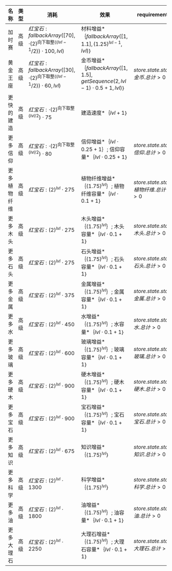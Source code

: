 | 名称  | 类型  | 消耗  | 效果  | requirement | 上限  |
| --- | --- | --- | --- | ----------- | --- |
| 加时赛 | 高级 | ${ 红宝石: fallbackArray([70],   \cdot  {(2)}^{\text{向下取整}((lvl - 1} / 2))  \cdot  100, lvl) }$ | 材料增益*｛$fallbackArray([1, 1.1], {(1.25)}^{lvl - 1}, lvl)$｝ |  |  |
| 黄金王座 | 高级 | ${ 红宝石: fallbackArray([30],   \cdot  {(2)}^{\text{向下取整}((lvl - 1} / 2))  \cdot  60, lvl) }$ | 金币增益*｛$fallbackArray([1, 1.5], getSequence(2, lvl - 1)  \cdot  0.5 + 1, lvl)$｝ | $store.state.stat.金币.总计 > 0$ |  |
| 更快的建造 | 高级 | ${ 红宝石:   \cdot  {(2)}^{\text{向下取整}(lvl / 2})  \cdot  75 }$ | 建造速度*｛$lvl + 1$｝ |  |  |
| 更多信仰 | 高级 | ${ 红宝石:   \cdot  {(2)}^{\text{向下取整}(lvl / 2})  \cdot  80 }$ | 信仰增益*｛$lvl  \cdot  0.25 + 1$｝; 信仰容量*｛$lvl  \cdot  0.25 + 1$｝ | $store.state.stat.信仰.总计 > 0$ |  |
| 更多植物纤维 | 高级 | ${ 红宝石: {(2)}^{lvl}  \cdot  275 }$ | 植物纤维增益*｛${(1.75)}^{lvl}$｝; 植物纤维容量*｛$lvl  \cdot  0.1 + 1$｝ | $store.state.stat.植物纤维.总计 > 0$ | 1 |
| 更多木头 | 高级 | ${ 红宝石: {(2)}^{lvl}  \cdot  275 }$ | 木头增益*｛${(1.75)}^{lvl}$｝; 木头容量*｛$lvl  \cdot  0.1 + 1$｝ | $store.state.stat.木头.总计 > 0$ | 1 |
| 更多石头 | 高级 | ${ 红宝石: {(2)}^{lvl}  \cdot  275 }$ | 石头增益*｛${(1.75)}^{lvl}$｝; 石头容量*｛$lvl  \cdot  0.1 + 1$｝ | $store.state.stat.石头.总计 > 0$ | 1 |
| 更多金属 | 高级 | ${ 红宝石: {(2)}^{lvl}  \cdot  375 }$ | 金属增益*｛${(1.75)}^{lvl}$｝; 金属容量*｛$lvl  \cdot  0.1 + 1$｝ | $store.state.stat.金属.总计 > 0$ | 1 |
| 更多水 | 高级 | ${ 红宝石: {(2)}^{lvl}  \cdot  450 }$ | 水增益*｛${(1.75)}^{lvl}$｝; 水容量*｛$lvl  \cdot  0.1 + 1$｝ | $store.state.stat.水.总计 > 0$ | 1 |
| 更多玻璃 | 高级 | ${ 红宝石: {(2)}^{lvl}  \cdot  600 }$ | 玻璃增益*｛${(1.75)}^{lvl}$｝; 玻璃容量*｛$lvl  \cdot  0.1 + 1$｝ | $store.state.stat.玻璃.总计 > 0$ | 1 |
| 更多硬木 | 高级 | ${ 红宝石: {(2)}^{lvl}  \cdot  900 }$ | 硬木增益*｛${(1.75)}^{lvl}$｝; 硬木容量*｛$lvl  \cdot  0.1 + 1$｝ | $store.state.stat.硬木.总计 > 0$ | 1 |
| 更多宝石 | 高级 | ${ 红宝石: {(2)}^{lvl}  \cdot  900 }$ | 宝石增益*｛${(1.75)}^{lvl}$｝; 宝石容量*｛$lvl  \cdot  0.1 + 1$｝ | $store.state.stat.宝石.总计 > 0$ | 1 |
| 更多知识 | 高级 | ${ 红宝石: {(2)}^{lvl}  \cdot  675 }$ | 知识增益*｛${(1.75)}^{lvl}$｝ | $store.state.stat.知识.总计 > 0$ | 1 |
| 更多科学 | 高级 | ${ 红宝石: {(2)}^{lvl}  \cdot  1300 }$ | 科学增益*｛${(1.75)}^{lvl}$｝ | $store.state.stat.科学.总计 > 0$ | 1 |
| 更多油 | 高级 | ${ 红宝石: {(2)}^{lvl}  \cdot  1800 }$ | 油增益*｛${(1.75)}^{lvl}$｝; 油容量*｛$lvl  \cdot  0.1 + 1$｝ | $store.state.stat.油.总计 > 0$ | 1 |
| 更多大理石 | 高级 | ${ 红宝石: {(2)}^{lvl}  \cdot  2250 }$ | 大理石增益*｛${(1.75)}^{lvl}$｝; 大理石容量*｛$lvl  \cdot  0.1 + 1$｝ | $store.state.stat.大理石.总计 > 0$ | 1 |
